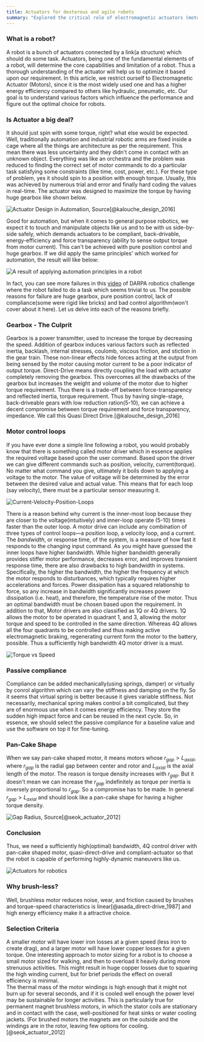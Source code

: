 ```yaml
---
title: Actuators for dexterous and agile robots
summary: "Explored the critical role of electromagnetic actuators (motors) in robotics, emphasizing the need for compliant, back-drivable, energy-efficient, and force-transparent designs. Discussed factors like gearbox limitations, motor control loops, passive compliance, and the advantages of pancake-shaped brushless motors for optimizing robotic performance and dynamic maneuvers."
---
```




### What is a robot?

A robot is a bunch of actuators connected by a link(a structure) which should do some task. Actuators, being one of the fundamental elements of a robot, will determine the core capabilities and limitation of a robot. Thus a thorough understanding of the actuator will help us to optimize it based upon our requirement. In this article, we restrict ourself to Electromagnetic Actuator (Motors), since it is the most widely used one and has a higher energy efficiency compared to others like hydraulic, pneumatic, etc. Our goal is to understand various factors which influence the performance and figure out the optimal choice for robots.

### Is Actuator a big deal? 
It should just spin with some torque, right? what else would be expected. Well, traditionally automation and industrial robotic arms are fixed inside a cage where all the things are architecture as per the requirement. This mean there was less uncertainty and they didn't come in contact with an unknown object. Everything was like an orchestra and the problem was reduced to finding the correct set of motor commands to do a particular task satisfying some constraints (like time, cost, power, etc.). For these type of problem, yes it should spin to a position with enough torque. Usually, this was achieved by numerous trial and error and finally hard coding the values in real-time. The actuator was designed to maximize the torque by having huge gearbox like shown below.

![Actuator Design in Automation, Source[@kalouche_design_2016]](https://ajaygunalan.github.io/projects/asset/past/motor/automation_design.png)

Good for automation, but when it comes to general purpose robotics, we expect it to touch and manipulate objects like us and to be with us side-by-side safely, which demands actuators to be compliant, back-drivable, energy-efficiency and force transparency (ability to sense output torque from motor current). This can't be achieved with pure position control and huge gearbox. If we did apply the same principles' which worked for automation, the result will like below:

![A result of applying automation principles in a robot](https://ajaygunalan.github.io/projects/asset/past/motor/motor_fail.gif)

In fact, you can see more failures in this [video](https://www.youtube.com/watch?v=g0TaYhjpOfo) of DARPA robotics challenge where the robot failed to do a task which seems trivial to us. The possible reasons for failure are huge gearbox, pure position control, lack of compliance(some were rigid like bricks) and bad control algorithm(won't cover about it here). Let us delve into each of the reasons briefly.



### Gearbox - The Culprit 

Gearbox is a power transmitter, used to increase the torque by decreasing the speed. Addition of gearbox induces various factors such as reflected inertia, backlash, internal stresses, coulomb, viscous friction, and stiction in the gear train. These non-linear effects hide forces acting at the output from being sensed by the motor causing motor current to be a poor indicator of output torque. Direct-Drive means directly coupling the load with actuator completely removing the gearbox. This overcomes all the drawbacks of the gearbox but increases the weight and volume of the motor due to higher torque requirement. Thus there is a trade-off between force-transparency and reflected inertia, torque requirement. Thus by having single-stage, back-driveable gears with low reduction ration(5-10), we can achieve a decent compromise between torque requirement and force transparency, impedance. We call this Quasi Direct Drive.[@kalouche_design_2016]



### Motor control loops 
If you have ever done a simple line following a robot, you would probably know that there is something called motor driver which in essence applies the required voltage based upon the user command. Based upon the driver we can give different commands such as position, velocity, current(torque). No matter what command you give, ultimately it boils down to applying a voltage to the motor. The value of voltage will be determined by the error between the desired value and actual value. This means that for each loop (say velocity), there must be a particular sensor measuring it. 

![Current-Velocity-Position-Loops](https://ajaygunalan.github.io/projects/asset/past/motor/Current-Velocity-Position-Loops.gif) 

There is a reason behind why current is the inner-most loop because they are closer to the voltage(intuitively) and inner-loop operate (5-10) times faster than the outer loop. A motor drive can include any combination of three types of control loops—a position loop, a velocity loop, and a current. The *bandwidth*, or response time, of the system, is a measure of how fast it responds to the changing input command. As you might have guessed the inner loops have higher bandwidth. While higher bandwidth generally provides stiffer motor performance, decreases error, and improves transient response time, there are also drawbacks to high bandwidth in systems. Specifically, the higher the bandwidth, the higher the frequency at which the motor responds to disturbances, which typically requires higher accelerations and forces. Power dissipation has a squared relationship to force, so any increase in bandwidth significantly increases power dissipation (i.e. heat), and therefore, the temperature rise of the motor. Thus an optimal bandwidth must be chosen based upon the requirement. In addition to that, Motor drivers are also classified as 1Q  or 4Q drivers. 1Q allows the motor to be operated in quadrant 1, and 3, allowing the motor torque and speed to be controlled in the same direction. Whereas 4Q allows all the four quadrants to be controlled and thus making active electromagnetic braking, regenerating current form the motor to the battery, possible. Thus a sufficiently high bandwidth 4Q motor driver is a must.

![Torque vs Speed](https://ajaygunalan.github.io/projects/asset/past/motor/four_quadrant.png)  
  

### Passive compliance 
 Compliance can be added mechanically(using springs, damper) or virtually by conrol algorithm which can vary the stiffness and damping on the fly. So it seems that virtual spring is better because it gives variable stiffness. Not necessarily, mechanical spring makes control a bit complicated, but they are of enormous use when it comes energy efficiency. They store the sudden high impact force and can be reused in the next cycle. So, in essence, we should select the passive compliance for a baseline value and use the software on top it for fine-tuning. 



### Pan-Cake Shape 
When we say pan-cake shaped motor, it means motors whose $r_{gap} > L_{axial}$, where $r_{gap}$ is the radial gap between center and rotor and $L_{axial}$ is the axial length of the motor. The reason is torque density increases with $r_{gap}$. But it doesn't mean we can increase the $r_{gap}$ indefinitely as torque per inertia is inversely proportional to $r_{gap}$. So a compromise has to be made. In general $r_{gap} > L_{axial}$ and should look like a pan-cake shape for having a higher torque density.

![Gap Radius, Source[@seok_actuator_2012]](https://ajaygunalan.github.io/projects/asset/past/motor/r_gap.png)   


### Conclusion 
Thus, we need a sufficiently high(optimal) bandwidth, 4Q control driver with pan-cake shaped motor, quasi-direct-drive and compliant-actuator so that the robot is capable of performing highly-dynamic maneuvers like us. 

![Actuators for robotics](https://ajaygunalan.github.io/projects/asset/past/motor/final.png)   
 

### Why brush-less?
Well, brushless  motor reduces noise, wear, and friction caused by brushes and torque-speed characteristics is linear[@asada_direct-drive_1987] and high energy efficiency make it a attractive choice.

### Selection Criteria
A smaller motor will have lower iron losses at a given speed (less iron to create  drag),  and  a  larger  motor  will  have  lower  copper losses for a given torque. One interesting approach to motor sizing for a robot is to choose a small motor sized for walking, and then to overload it heavily during more strenuous activities. This might result in huge copper losses due to squaring the high winding current, but for brief periods the  effect  on  overall  efficiency  is  minimal.  
The  thermal mass of the motor windings is high enough that it might not burn up for several seconds, and if it is cooled well enough the power level may be sustainable for longer activities. This  is  particularly  true  for  permanent  magnet brushless motors, in which the stator coils are stationary and in contact  with the case, well-positioned for heat sinks or water cooling  jackets.  (For  brushed  motors  the  magnets  are  on the outside and the  windings are in the rotor, leaving few options for cooling.  [@seok_actuator_2012]